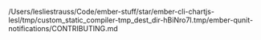 /Users/lesliestrauss/Code/ember-stuff/star/ember-cli-chartjs-lesl/tmp/custom_static_compiler-tmp_dest_dir-hBiNro7I.tmp/ember-qunit-notifications/CONTRIBUTING.md